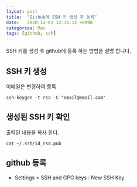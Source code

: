 ```yaml
---
layout: post
title:  "Github에 SSH 키 생성 후 등록"
date:   2020-12-03 12:36:12 +0900
categories: Mac
tags: [github, ssh]
---
```


SSH 키를 생성 후 github에 등록 하는 방법을 설명 합니다.

## SSH 키 생성
이메일은 변경하여 등록
```
ssh-keygen -t rsa -C "email@email.com"
```

## 생성된 SSH 키 확인
출력된 내용을 복사 한다.
```
cat ~/.ssh/id_rsa.pub
```

## github 등록
* Settings > SSH and GPG keys : New SSH Key


